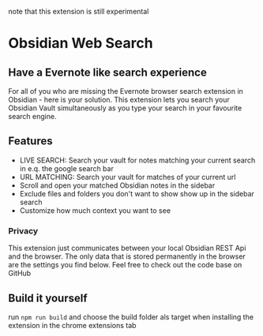 note that this extension is still experimental

# Obsidian Web Search
## Have a Evernote like search experience
For all of you who are missing the Evernote browser search extension in Obsidian - here is your solution. This extension lets you search your Obsidian Vault simultaneously as you type your search in your favourite search engine.

## Features
- LIVE SEARCH: Search your vault for notes matching your current search in e.q. the google search bar
- URL MATCHING: Search your vault for matches of your current url
- Scroll and open your matched Obsidian notes in the sidebar
- Exclude files and folders you don't want to show show up in the sidebar search
- Customize how much context you want to see


### Privacy
This extension just communicates between your local Obsidian REST Api and the browser. The only data that is stored permanently in the browser are the settings you find below. Feel free to check out the code base on GitHub

## Build it yourself
run `npm run build` and choose the build folder als target when installing the extension in the chrome extensions tab
